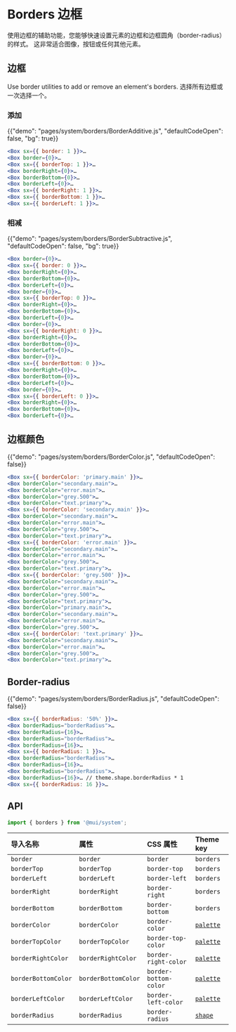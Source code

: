 # Borders 边框

<p class="description">使用边框的辅助功能，您能够快速设置元素的边框和边框圆角（border-radius）的样式。 这非常适合图像，按钮或任何其他元素。</p>

## 边框

Use border utilities to add or remove an element's borders. 选择所有边框或一次选择一个。

### 添加

{{"demo": "pages/system/borders/BorderAdditive.js", "defaultCodeOpen": false, "bg": true}}

```jsx
<Box sx={{ border: 1 }}>…
<Box border={0}>…
<Box sx={{ borderTop: 1 }}>…
<Box borderRight={0}>…
<Box borderBottom={0}>…
<Box borderLeft={0}>…
<Box sx={{ borderRight: 1 }}>…
<Box sx={{ borderBottom: 1 }}>…
<Box sx={{ borderLeft: 1 }}>…
```

### 相减

{{"demo": "pages/system/borders/BorderSubtractive.js", "defaultCodeOpen": false, "bg": true}}

```jsx
<Box border={0}>…
<Box sx={{ border: 0 }}>…
<Box borderRight={0}>…
<Box borderBottom={0}>…
<Box borderLeft={0}>…
<Box border={0}>…
<Box sx={{ borderTop: 0 }}>…
<Box borderRight={0}>…
<Box borderBottom={0}>…
<Box borderLeft={0}>…
<Box border={0}>…
<Box sx={{ borderRight: 0 }}>…
<Box borderRight={0}>…
<Box borderBottom={0}>…
<Box borderLeft={0}>…
<Box border={0}>…
<Box sx={{ borderBottom: 0 }}>…
<Box borderRight={0}>…
<Box borderBottom={0}>…
<Box borderLeft={0}>…
<Box border={0}>…
<Box sx={{ borderLeft: 0 }}>…
<Box borderRight={0}>…
<Box borderBottom={0}>…
<Box borderLeft={0}>…
```

## 边框颜色

{{"demo": "pages/system/borders/BorderColor.js", "defaultCodeOpen": false}}

```jsx
<Box sx={{ borderColor: 'primary.main' }}>…
<Box borderColor="secondary.main">…
<Box borderColor="error.main">…
<Box borderColor="grey.500">…
<Box borderColor="text.primary">…
<Box sx={{ borderColor: 'secondary.main' }}>…
<Box borderColor="secondary.main">…
<Box borderColor="error.main">…
<Box borderColor="grey.500">…
<Box borderColor="text.primary">…
<Box sx={{ borderColor: 'error.main' }}>…
<Box borderColor="secondary.main">…
<Box borderColor="error.main">…
<Box borderColor="grey.500">…
<Box borderColor="text.primary">…
<Box sx={{ borderColor: 'grey.500' }}>…
<Box borderColor="secondary.main">…
<Box borderColor="error.main">…
<Box borderColor="grey.500">…
<Box borderColor="text.primary">…
<Box borderColor="primary.main">…
<Box borderColor="secondary.main">…
<Box borderColor="error.main">…
<Box borderColor="grey.500">…
<Box sx={{ borderColor: 'text.primary' }}>…
<Box borderColor="secondary.main">…
<Box borderColor="error.main">…
<Box borderColor="grey.500">…
<Box borderColor="text.primary">…
```

## Border-radius

{{"demo": "pages/system/borders/BorderRadius.js", "defaultCodeOpen": false}}

```jsx
<Box sx={{ borderRadius: '50%' }}>…
<Box borderRadius="borderRadius">…
<Box borderRadius={16}>…
<Box borderRadius="borderRadius">…
<Box borderRadius={16}>…
<Box sx={{ borderRadius: 1 }}>…
<Box borderRadius="borderRadius">…
<Box borderRadius={16}>…
<Box borderRadius="borderRadius">…
<Box borderRadius={16}>… // theme.shape.borderRadius * 1
<Box sx={{ borderRadius: 16 }}>…
```

## API

```js
import { borders } from '@mui/system';
```

| 导入名称                | 属性                  | CSS 属性                | Theme key                                                        |
|:------------------- |:------------------- |:--------------------- |:---------------------------------------------------------------- |
| `border`            | `border`            | `border`              | `borders`                                                        |
| `borderTop`         | `borderTop`         | `border-top`          | `borders`                                                        |
| `borderLeft`        | `borderLeft`        | `border-left`         | `borders`                                                        |
| `borderRight`       | `borderRight`       | `border-right`        | `borders`                                                        |
| `borderBottom`      | `borderBottom`      | `border-bottom`       | `borders`                                                        |
| `borderColor`       | `borderColor`       | `border-color`        | [`palette`](/customization/default-theme/?expand-path=$.palette) |
| `borderTopColor`    | `borderTopColor`    | `border-top-color`    | [`palette`](/customization/default-theme/?expand-path=$.palette) |
| `borderRightColor`  | `borderRightColor`  | `border-right-color`  | [`palette`](/customization/default-theme/?expand-path=$.palette) |
| `borderBottomColor` | `borderBottomColor` | `border-bottom-color` | [`palette`](/customization/default-theme/?expand-path=$.palette) |
| `borderLeftColor`   | `borderLeftColor`   | `border-left-color`   | [`palette`](/customization/default-theme/?expand-path=$.palette) |
| `borderRadius`      | `borderRadius`      | `border-radius`       | [`shape`](/customization/default-theme/?expand-path=$.shape)     |
